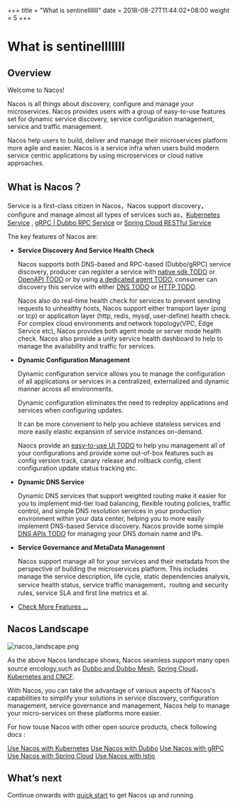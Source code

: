 +++
title = "What is sentinelllllll"
date = 2018-08-27T11:44:02+08:00
weight = 5
+++

# What is sentinelllllll

## Overview

Welcome to Nacos!

Nacos is all things about discovery, configure and manage your microservices. Nacos provides users with a group of easy-to-use features set for dynamic service discovery, service configuration management, service and traffic management.

Nacos help users to build, deliver and manage their microservices platform more agile and easier. Nacos is a service infra when users build modern service centric applications by using microservices or cloud native approaches.

## What is Nacos？

Service is a first-class citizen in Nacos，Nacos support discovery，configure and manage almost all types of services such as，[Kubernetes Service](https://kubernetes.io/docs/concepts/services-networking/service/) , [gRPC](https://grpc.io/docs/guides/concepts.html#service-definition)[ | Dubbo RPC Service](https://dubbo.incubator.apache.org/#/?lang=en-us) or [Spring Cloud RESTful Service](https://spring.io/understanding/REST)

The key features of Nacos are:

* **Service Discovery And Service Health Check**

    Nacos supports both DNS-based and RPC-based (Dubbo/gRPC) service discovery, producer can register a service with [native sdk TODO](xx) or [OpenAPI TODO](xx) or by using [a dedicated agent TODO](xx), consumer can discovery this service with either [DNS TODO](xx) or [HTTP TODO](xx).

    Nacos also do real-time health check for services to prevent sending requests to unhealthy hosts, Nacos support either transport layer (ping or tcp) or application layer (http, redis, mysql, user-define) health check. For complex cloud environments and network topology(VPC, Edge Service etc), Nacos provides both agent mode or server mode health check. Nacos also provide a unity service health dashboard to help to manage the availability and traffic for services.    
    
* **Dynamic Configuration Management**

    Dynamic configuration service allows you to manage the configuration of all applications or services in a centralized, externalized and dynamic manner across all environments.

    Dynamic configuration eliminates the need to redeploy applications and services when configuring updates.

    It can be more convenient to help you achieve stateless services and more easily elastic expansion of service instances on-demand.

    Naocs provide an [easy-to-use UI TODO](xx) to help you management all of your configurations and provide some out-of-box features such as config version track, canary release and rollback config, client configuration update status tracking etc.

* **Dynamic DNS Service**

    Dynamic DNS services that support weighted routing make it easier for you to implement mid-tier load balancing, flexible routing policies, traffic control, and simple DNS resolution services in your production environment within your data center, helping you to more easily implement DNS-based Service discovery. Nacos provide some simple [DNS APIs TODO](xx) for managing your DNS domain name and IPs.

* **Service Governance and MetaData Management**

   Nacos support manage all for your services and their metadata from the perspective of building the microservices platform. This includes manage the service description, life cycle, static dependencies analysis, service health status, service traffic management，routing and security rules, service SLA and first line metrics et al.

* [Check More Features ...](xx)

## Nacos Landscape

![nacos_landscape.png](https://cdn.yuque.com/lark/0/2018/png/15914/1530514380550-31251a79-02bb-4155-bc4f-5a9f436551a2.png) 

As the above Nacos landscape shows, Nacos seamless support many open source encology,such as [Dubbo and Dubbo Mesh](xx), [Spring Cloud](xx)， [Kubernetes and CNCF](xx).

With Nacos, you can take the advantage of various aspects of Nacos's capabilities to simplify your solutions in service discovery, configuration management, service governance and management, Nacos help to manage your micro-services on these platforms more easier.

For how touse Nacos with other open source products, check following docs :

[Use Nacos with Kubernetes](xx)
[Use Nacos with Dubbo](xx)
[Use Nacos with gRPC](xx)
[Use Nacos with Spring Cloud](xx)
[Use Nacos with lstio](xx)


## What’s next

Continue onwards with [quick start](xxx) to get Nacos up and running.


